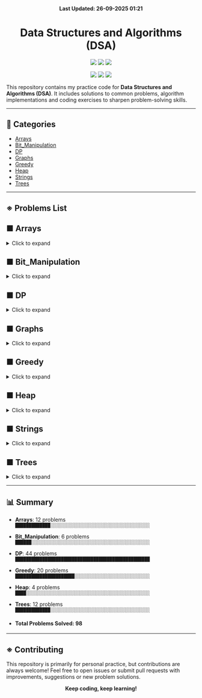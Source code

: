 <h4 align="center">Last Updated: 26-09-2025 01:21</h4>

<h1 align="center">Data Structures and Algorithms (DSA)</h1>


<p align="center"> 
  <!-- 🔹 Core repo info -->
  <img src="https://img.shields.io/github/repo-size/iamtgiri/DSA?style=for-the-badge&color=purple" />
  <img src="https://img.shields.io/github/languages/top/iamtgiri/DSA?style=for-the-badge&color=white" />
  <img src="https://img.shields.io/github/last-commit/iamtgiri/DSA?style=for-the-badge&color=success" />
</p>

<p align="center"> 
  <!-- 🔹 Social + Fun -->
  <img src="https://img.shields.io/badge/DSA-Practice-critical?style=for-the-badge" />
  <img src="https://img.shields.io/badge/Keep-Coding-black?style=for-the-badge" />
  <img src="https://img.shields.io/badge/Learning-In%20Progress-blueviolet?style=for-the-badge" />
</p>


This repository contains my practice code for **Data Structures and Algorithms (DSA)**. It includes solutions to common problems, algorithm implementations and coding exercises to sharpen problem-solving skills.

---
## 📂 Categories
- [Arrays](#-arrays)
- [Bit_Manipulation](#-bit_manipulation)
- [DP](#-dp)
- [Graphs](#-graphs)
- [Greedy](#-greedy)
- [Heap](#-heap)
- [Strings](#-strings)
- [Trees](#-trees)

---
## ※ Problems List

## ■ Arrays
<details>
  <summary>Click to expand</summary>


#### 📂 Binary Search

- [Allocate Books](Arrays/Binary_Search/allocate_books.cpp)
- [Binary Search](Arrays/Binary_Search/binary_search.cpp)
- [Chat Ban](Arrays/Binary_Search/chat_ban.cpp)
- [Median Of 2 Sorted Array](Arrays/Binary_Search/median_of_2_sorted_array.cpp)
- [Vote Counting](Arrays/Binary_Search/vote_counting.cpp)

#### 📂 Divide And Conquer

- [Stable Partition](Arrays/Divide_And_Conquer/stable_partition.cpp)

#### 📂 Sliding Window

- [Binary Subarray With Sum](Arrays/Sliding_Window/binary_subarray_with_sum.cpp)
- [Min Swap One](Arrays/Sliding_Window/min_swap_one.cpp)

#### 📂 Sorting

- [Radix Sort](Arrays/Sorting/radix_sort.cpp)

#### 📂 Two Pointers

- [Min Swap](Arrays/Two_Pointers/min_swap.cpp)
- [Minimum Window Substring](Arrays/Two_Pointers/minimum_window_substring.cpp)
- [Next Permutation](Arrays/Two_Pointers/next_permutation.cpp)

</details>

## ■ Bit_Manipulation
<details>
  <summary>Click to expand</summary>

- [Check If A Number Is Power Of 2](Bit_Manipulation/Check_if_a_number_is_power_of_2.cpp)
- [Divide Two Integers](Bit_Manipulation/Divide_Two_Integers.cpp)
- [Find Xor Of Numbers From L To R](Bit_Manipulation/Find_XOR_of_numbers_from_L_to_R.cpp)
- [Swap Two Numbers](Bit_Manipulation/Swap_two_numbers.cpp)
- [Max Product Pair](Bit_Manipulation/max_product_pair.cpp)
- [Number That Appears Odd Number Of Times](Bit_Manipulation/number_that_appears_odd_number_of_times.cpp)

</details>

## ■ DP
<details>
  <summary>Click to expand</summary>


#### 📂 0-1 Knapsack

- [0-1 Knapsack](DP/0-1_Knapsack/0-1_knapsack.cpp)
- [Count Subset For Given Diff](DP/0-1_Knapsack/count_subset_for_given_diff.cpp)
- [Count Subset Sum](DP/0-1_Knapsack/count_subset_sum.cpp)
- [Equal Sum Subset](DP/0-1_Knapsack/equal_sum_subset.cpp)
- [Min Subset Sum Diff](DP/0-1_Knapsack/min_subset_sum_diff.cpp)
- [Subset Sum](DP/0-1_Knapsack/subset_sum.cpp)
- [Target Sum](DP/0-1_Knapsack/target_sum.cpp)

#### 📂 2D-3D Grids

- [Grid Unique Paths](DP/2D-3D_Grids/Grid_Unique_Paths.cpp)
- [Grid Unique Paths 2](DP/2D-3D_Grids/Grid_Unique_Paths_2.cpp)
- [Minimum Falling Path Sum](DP/2D-3D_Grids/Minimum_Falling_Path_Sum.cpp)
- [Minimum Path Sum](DP/2D-3D_Grids/Minimum_Path_Sum.cpp)
- [Minimum Path Sum In Triangular Grid](DP/2D-3D_Grids/Minimum_path_sum_in_Triangular_Grid.cpp)
- [Ninja Training](DP/2D-3D_Grids/Ninja_Training.cpp)

#### 📂 Matrix Chain Multiplication

- [Maxtrix Chain Multiplication](DP/Matrix_Chain_Multiplication/Maxtrix_Chain_Multiplication.cpp)
- [Evaluate Expression To True](DP/Matrix_Chain_Multiplication/evaluate_expression_to_true.cpp)
- [Palindrome Partitioning](DP/Matrix_Chain_Multiplication/palindrome_partitioning.cpp)

#### 📂 Sequence Alignment

- [Assign Cookies](DP/Sequence_Alignment/Assign_Cookies.cpp)
- [Count Distinct Subsequences](DP/Sequence_Alignment/Count_Distinct_Subsequences.cpp)
- [Edit Distance](DP/Sequence_Alignment/Edit_Distance.cpp)
- [Wildcard Matching](DP/Sequence_Alignment/Wildcard_Matching.cpp)
- [Check If X Subsequence Of Y](DP/Sequence_Alignment/check_if_X_subsequence_of_Y.cpp)
- [Length Of Longest Common Subsequence](DP/Sequence_Alignment/length_of_longest_common_subsequence.cpp)
- [Length Of Longest Common Substring](DP/Sequence_Alignment/length_of_longest_common_substring.cpp)
- [Length Of Longest Palindromic Subsequence](DP/Sequence_Alignment/length_of_longest_palindromic_subsequence.cpp)
- [Length Of Longest Palindromic Substring](DP/Sequence_Alignment/length_of_longest_palindromic_substring.cpp)
- [Length Of Longest Repeating Subsequence](DP/Sequence_Alignment/length_of_longest_repeating_subsequence.cpp)
- [Length Of Shortest Common Supersequence](DP/Sequence_Alignment/length_of_shortest_common_supersequence.cpp)
- [Min Deletion To Make Palindrome](DP/Sequence_Alignment/min_deletion_to_make_palindrome.cpp)
- [Min Insertion To Make Palindrome](DP/Sequence_Alignment/min_insertion_to_make_palindrome.cpp)
- [Min Number Insertions Deletions To Convert X To Y](DP/Sequence_Alignment/min_number_insertions_deletions_to_convert_X_to_Y.cpp)
- [Print Longest Common Subsequence](DP/Sequence_Alignment/print_longest_common_subsequence.cpp)
- [Print Longest Common Substring](DP/Sequence_Alignment/print_longest_common_substring.cpp)
- [Print Shortest Common Supersequence](DP/Sequence_Alignment/print_shortest_common_supersequence.cpp)

#### 📂 Stocks

- [Best Time To Buy And Sell Stock 1](DP/Stocks/Best_Time_to_Buy_and_Sell_Stock_1.cpp)
- [Best Time To Buy And Sell Stock 2](DP/Stocks/Best_Time_to_Buy_and_Sell_Stock_2.cpp)
- [Best Time To Buy And Sell Stock 3](DP/Stocks/Best_Time_to_Buy_and_Sell_Stock_3.cpp)
- [Best Time To Buy And Sell Stock 4](DP/Stocks/Best_Time_to_Buy_and_Sell_Stock_4.cpp)
- [Best Time To Buy And Sell Stock 5](DP/Stocks/Best_Time_to_Buy_and_Sell_Stock_5.cpp)
- [Best Time To Buy And Sell Stock 6](DP/Stocks/Best_Time_to_Buy_and_Sell_Stock_6.cpp)

#### 📂 Unbounded Knapsack

- [Coin Change 1](DP/Unbounded_Knapsack/coin_change_1.cpp)
- [Coin Change 2](DP/Unbounded_Knapsack/coin_change_2.cpp)
- [Maximum Ribbon Cut](DP/Unbounded_Knapsack/maximum_ribbon_cut.cpp)
- [Rod Cutting](DP/Unbounded_Knapsack/rod_cutting.cpp)
- [Unbounded Knapsack](DP/Unbounded_Knapsack/unbounded_knapsack.cpp)

</details>

## ■ Graphs
<details>
  <summary>Click to expand</summary>


</details>

## ■ Greedy
<details>
  <summary>Click to expand</summary>

- [Assign Cookies](Greedy/Assign_Cookies.cpp)
- [Assign Mice Holes](Greedy/Assign_Mice_Holes.cpp)
- [Candy](Greedy/Candy.cpp)
- [Insert Interval](Greedy/Insert_Interval.cpp)
- [Job Sequencing Problem](Greedy/Job_Sequencing_Problem.cpp)
- [Jump Game](Greedy/Jump_Game.cpp)
- [Jump Game 2](Greedy/Jump_Game_2.cpp)
- [Lemonade Change](Greedy/Lemonade_Change.cpp)
- [Merge Intervals](Greedy/Merge_Intervals.cpp)
- [Minimum Number Of Coins](Greedy/Minimum_number_of_Coins.cpp)
- [Minimum Platforms Required](Greedy/Minimum_platforms_required.cpp)
- [Minimum Rotations To Unlock Circular Lock](Greedy/Minimum_rotations_to_unlock_circular_lock.cpp)
- [N Meetings In One Room](Greedy/N_meetings_in_one_room.cpp)
- [Non-Overlapping Intervals](Greedy/Non-overlapping_Intervals.cpp)
- [Page Faults In Lru](Greedy/Page_Faults_in_LRU.cpp)
- [Shop In Candy Store](Greedy/Shop_in_Candy_Store.cpp)
- [Shortest Job First](Greedy/Shortest_Job_first.cpp)
- [Single-Threaded Cpu](Greedy/Single-Threaded_CPU.cpp)
- [Valid Parenthesis String](Greedy/Valid_Parenthesis_String.cpp)
- [Fractional Knapsack](Greedy/fractional_knapsack.cpp)

</details>

## ■ Heap
<details>
  <summary>Click to expand</summary>

- [K Max Sum Combinations](Heap/k_max_sum_combinations.cpp)
- [Max Heap](Heap/max_heap.cpp)
- [Max Sum With K Swaps](Heap/max_sum_with_k_swaps.cpp)
- [Median Stream](Heap/median_stream.cpp)

</details>

## ■ Strings
<details>
  <summary>Click to expand</summary>


</details>

## ■ Trees
<details>
  <summary>Click to expand</summary>


#### 📂 Binary Search Tree


#### 📂 Binary Tree

- [Binary Tree Inorder Traversal](Trees/Binary_Tree/Binary_Tree_Inorder_Traversal.cpp)
- [Binary Tree Level Order Traversal](Trees/Binary_Tree/Binary_Tree_Level_Order_Traversal.cpp)
- [Binary Tree Postorder Traversal](Trees/Binary_Tree/Binary_Tree_Postorder_Traversal.cpp)
- [Binary Tree Preorder Traversal](Trees/Binary_Tree/Binary_Tree_Preorder_Traversal.cpp)
- [Binary Tree Zigzag Level Order Traversal](Trees/Binary_Tree/Binary_Tree_zigzag_Level_Order_Traversal.cpp)
- [Iterative Inorder Traversal Of Binary Tree](Trees/Binary_Tree/Iterative_Inorder_Traversal_of_Binary_Tree.cpp)
- [Iterative Preorder Traversal Of Binary Tree](Trees/Binary_Tree/Iterative_Preorder_Traversal_of_Binary_Tree.cpp)
- [Post-Order Traversal Of Binary Tree Using 1 Stack](Trees/Binary_Tree/Post-order_Traversal_of_Binary_Tree_using_1_stack.cpp)
- [Post-Order Traversal Of Binary Tree Using 2 Stack](Trees/Binary_Tree/Post-order_Traversal_of_Binary_Tree_using_2_stack.cpp)
- [Preorder Inorder And Postorder Traversal In One Traversal](Trees/Binary_Tree/Preorder_Inorder_and_Postorder_Traversal_in_one_Traversal.cpp)
- [Introduction 1](Trees/Binary_Tree/introduction_1.cpp)
- [Introduction 2-Create Tree](Trees/Binary_Tree/introduction_2-Create_Tree.cpp)

</details>

---

## 📊 Summary
- **Arrays**: 12 problems  
  `█████████████░░░░░░░░░░░░░░░░░░░░░░░░░░░░░░░░░░░░░`
- **Bit_Manipulation**: 6 problems  
  `██████░░░░░░░░░░░░░░░░░░░░░░░░░░░░░░░░░░░░░░░░░░░░`
- **DP**: 44 problems  
  `██████████████████████████████████████████████████`
- **Greedy**: 20 problems  
  `██████████████████████░░░░░░░░░░░░░░░░░░░░░░░░░░░░`
- **Heap**: 4 problems  
  `████░░░░░░░░░░░░░░░░░░░░░░░░░░░░░░░░░░░░░░░░░░░░░░`
- **Trees**: 12 problems  
  `█████████████░░░░░░░░░░░░░░░░░░░░░░░░░░░░░░░░░░░░░`

- <h4>Total Problems Solved: 98</h4>

---

## ※ Contributing

This repository is primarily for personal practice, but contributions are always welcome! Feel free to open issues or submit pull requests with improvements, suggestions or new problem solutions.

<p align="center">
  <b>Keep coding, keep learning!</b>
</p>
